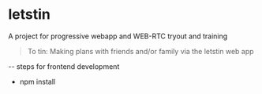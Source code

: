 # letstin
A project for progressive webapp and WEB-RTC tryout and training

> To tin: Making plans with friends and/or family via the letstin web app

-- steps for frontend development
 * npm install